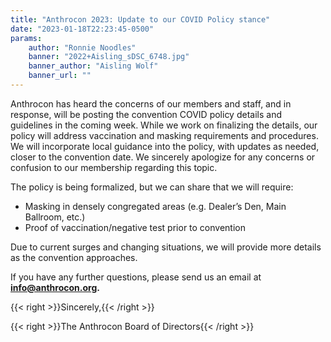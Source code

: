 ```yaml
---
title: "Anthrocon 2023: Update to our COVID Policy stance"
date: "2023-01-18T22:23:45-0500"
params:
    author: "Ronnie Noodles"
    banner: "2022+Aisling_sDSC_6748.jpg"
    banner_author: "Aisling Wolf"
    banner_url: ""
---
```


Anthrocon has heard the concerns of our members and staff, and in response, will be posting the convention COVID policy details and guidelines in the coming week. While we work on finalizing the details, our policy will address vaccination and masking requirements and procedures. We will incorporate local guidance into the policy, with updates as needed, closer to the convention date. We sincerely apologize for any concerns or confusion to our membership regarding this topic.

The policy is being formalized, but we can share that we will require:

- Masking in densely congregated areas (e.g. Dealer’s Den, Main Ballroom, etc.)
- Proof of vaccination/negative test prior to convention

Due to current surges and changing situations, we will provide more details as the convention approaches.

If you have any further questions, please send us an email at **info@anthrocon.org.**

{{< right >}}Sincerely,{{< /right >}}

{{< right >}}The Anthrocon Board of Directors{{< /right >}}
